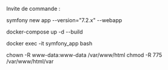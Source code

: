 Invite de commande :

symfony new app --version="7.2.x" --webapp

docker-compose up -d --build

docker exec -it symfony_app bash

chown -R www-data:www-data /var/www/html
chmod -R 775 /var/www/html/var

